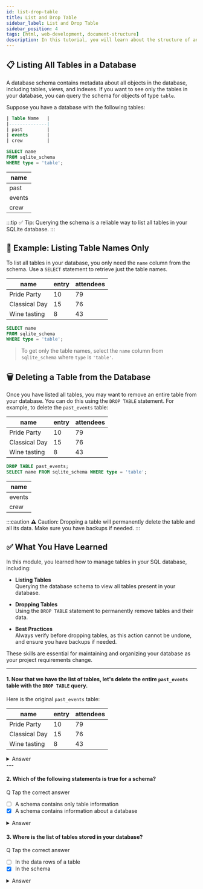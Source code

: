 ```yaml
---
id: list-drop-table
title: List and Drop Table
sidebar_label: List and Drop Table
sidebar_position: 4
tags: [html, web-development, document-structure]
description: In this tutorial, you will learn about the structure of an HTML document and how to create a basic HTML document.
---
```



## 📋 Listing All Tables in a Database

A database schema contains metadata about all objects in the database, including tables, views, and indexes. If you want to see only the tables in your database, you can query the schema for objects of type `table`.

Suppose you have a database with the following tables:

<Tabs>
  <TabItem value="SQL Table" label="SQL Table">

  ```sql title="Tables in Database"
| Table Name   |
|--------------|
| past         |
| events       |
| crew         |
  ```

  </TabItem>

  <TabItem value="SQL Code" label="SQL Code">

```sql
SELECT name 
FROM sqlite_schema 
WHERE type = 'table';
```

  </TabItem>

  <TabItem value="Output" label="Output">

| name   |
|--------|
| past   |
| events |
| crew   |

  </TabItem>
</Tabs>

:::tip
✅ Tip: Querying the schema is a reliable way to list all tables in your SQLite database.
:::

## 🎯 Example: Listing Table Names Only

To list all tables in your database, you only need the `name` column from the schema. Use a `SELECT` statement to retrieve just the table names.

<Tabs>


  <TabItem value="Sample Data" label="Sample Data">

| name          | entry | attendees |
|---------------|-------|-----------|
| Pride Party   | 10    | 79        |
| Classical Day | 15    | 76        |
| Wine tasting  | 8     | 43        |

  </TabItem>

  <TabItem value="SQL Code" label="SQL Code">

```sql
SELECT name
FROM sqlite_schema
WHERE type = 'table';
```

  </TabItem>
</Tabs>

> To get only the table names, select the `name` column from `sqlite_schema` where `type` is `'table'`.


## 🗑️ Deleting a Table from the Database

Once you have listed all tables, you may want to remove an entire table from your database. You can do this using the `DROP TABLE` statement. For example, to delete the `past_events` table:

<Tabs>


  <TabItem value="Sample Data" label="Sample Data">

| name          | entry | attendees |
|---------------|-------|-----------|
| Pride Party   | 10    | 79        |
| Classical Day | 15    | 76        |
| Wine tasting  | 8     | 43        |

  </TabItem>

  <TabItem value="SQL Code" label="SQL Code">

```sql
DROP TABLE past_events;
SELECT name FROM sqlite_schema WHERE type = 'table';
```

  </TabItem>

  <TabItem value="Output" label="Output">

| name   |
|--------|
| events |
| crew   |

  </TabItem>
</Tabs>

:::caution
⚠️ Caution: Dropping a table will permanently delete the table and all its data. Make sure you have backups if needed.
:::


## ✅ What You Have Learned

In this module, you learned how to manage tables in your SQL database, including:

- **Listing Tables**  
  Querying the database schema to view all tables present in your database.

- **Dropping Tables**  
  Using the `DROP TABLE` statement to permanently remove tables and their data.

- **Best Practices**  
  Always verify before dropping tables, as this action cannot be undone, and ensure you have backups if needed.

These skills are essential for maintaining and organizing your database as your project requirements change.

---

#### 1. Now that we have the list of tables, let's delete the entire `past_events` table with the `DROP TABLE` query.

Here is the original `past_events` table:

| name          | entry | attendees |
|---------------|-------|-----------|
| Pride Party   | 10    | 79        |
| Classical Day | 15    | 76        |
| Wine tasting  | 8     | 43        |

<details>
  <summary>Answer</summary>
  <ul>
    <li>Use the <code>DROP TABLE</code> statement to remove the entire table:</li>
  </ul>

  ```sql
  DROP TABLE past_events;
  SELECT name FROM sqlite_schema WHERE type = 'table';
  ```
</details>
---


#### 2. Which of the following statements is true for a schema?

Q Tap the correct answer

- [ ] A schema contains only table information
- [x] A schema contains information about a database

<details>
  <summary>Answer</summary>
  <ul>
    <li>A schema contains information about a database, including tables, views, indexes, and other objects.</li>
  </ul>
</details>

#### 3. Where is the list of tables stored in your database?

Q Tap the correct answer

- [ ] In the data rows of a table
- [x] In the schema

<details>
  <summary>Answer</summary>
  <ul>
    <li>  In the schema ,
    The list of tables is stored in the database schema, which contains metadata about all objects in the database.</li>
  </ul>
</details>



<GiscusComments/>